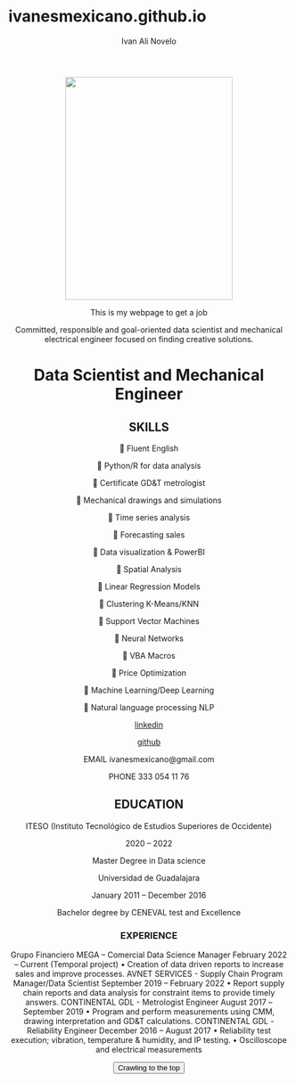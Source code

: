 
# ivanesmexicano.github.io
<center>
<header>Ivan Ali Novelo
</header>
<p>
<img src="https://github.com/ivanesmexicano/ivanesmexicano.github.io/blob/main/IMG_3081.JPG?raw=true" width="300" height="400">
 </p>
<p>
This is my webpage to get a job<p>
  
<html>
<head>
<link rel="stylesheet" href="app.css"/>
<title>ivanesmexicano@gmail.com </title>
</head>
<body>
Committed, responsible and goal-oriented data scientist and mechanical electrical engineer focused on finding creative solutions. 
<h1>Data Scientist and Mechanical Engineer</h1>
 
 <h2>
 SKILLS</h2>

<p>
 Fluent English 
  </p><p>
 Python/R for data analysis
  <p>
 Certificate GD&T metrologist
    </p><p>
 Mechanical drawings and simulations
  <p>
 Time series analysis
    </p><p>
 Forecasting sales
  <p>
 Data visualization & PowerBI
    </p><p>
 Spatial Analysis
  <p>
 Linear Regression Models
    </p><p>
 Clustering K-Means/KNN
  <p>
    
 Support Vector Machines
    </p><p>
 Neural Networks
  <p>
    
 VBA Macros
    </p><p>
  
 Price Optimization
  <p>
 Machine Learning/Deep Learning
    </p><p>
  
 Natural language processing NLP</p>
<p>
  
  
<a href="http://www.linkedin.com/in/ivan-ali-novelo">linkedin</a>
<p><p>
<a href="https://github.com/ivanesmexicano">github</a></p><p>
  
<p>
EMAIL
ivanesmexicano@gmail.com
  </p>
  <p>
PHONE
333 054 11 76
  </p>
  
  <h2>
    EDUCATION
    
  </h2>
  
<p>ITESO (Instituto Tecnológico de Estudios Superiores de Occidente)</p>
<p>2020 – 2022</p>
<p>Master Degree in Data science</p>
 
 <p></p>
 <p></p>
 <p></p>
 
<p>Universidad de Guadalajara</p>
<p>January 2011 – December 2016</p>
<p>Bachelor degree by CENEVAL test and Excellence</p>
  
  <h3>
   
   EXPERIENCE
 </h3>
 Grupo Financiero MEGA – Comercial Data Science Manager
February 2022 – Current (Temporal project)
• Creation of data driven reports to increase sales and improve 
processes. 
AVNET SERVICES - Supply Chain Program Manager/Data Scientist
September 2019 – February 2022
• Report supply chain reports and data analysis for constraint 
items to provide timely answers.
CONTINENTAL GDL - Metrologist Engineer
August 2017 – September 2019
• Program and perform measurements using CMM, drawing 
interpretation and GD&T calculations. 
CONTINENTAL GDL - Reliability Engineer 
December 2016 – August 2017
• Reliability test execution; vibration, temperature & humidity, and 
IP testing. 
• Oscilloscope and electrical measurements
  


<button onclick="alertButton()"> Crawling to the top </button>



<script scr="app.js"></script>
<script>
function myFunction() {
  alert("I am an alert box!");
}
</script>
